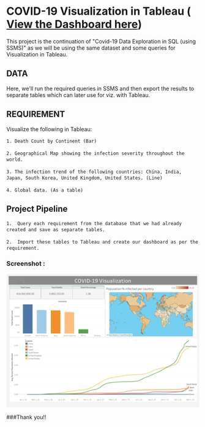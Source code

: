 
# COVID-19 Visualization in Tableau ( [View the Dashboard here](https://public.tableau.com/views/COVID-19_Data_Viz_2/Dashboard2?:language=en-US&:display_count=n&:origin=viz_share_link))

This project is the continuation of "Covid-19 Data Exploration in SQL (using SSMS)" as we will be using the same dataset and some queries for Visualization in Tableau.

## DATA
Here, we'll run the required queries in SSMS and then export the results to separate tables which can later use for viz. with Tableau.

## REQUIREMENT
Visualize the following in Tableau:

    1. Death Count by Continent (Bar)

    2. Geographical Map showing the infection severity throughout the world.

    3. The infection trend of the following countries: China, India, Japan, South Korea, United Kingdom, United States. (Line)   

    4. Global data. (As a table)


## Project Pipeline

    1.	Query each requirement from the database that we had already created and save as separate tables.

    2.	Import these tables to Tableau and create our dashboard as per the requirement.




### Screenshot :



![alt text](https://github.com/AmalGKrishnan/PortfolioProjects/blob/master/COVID-19%20Visualization%20in%20Tableau/images/Dashboard_Tableau.png)


###Thank you!!


